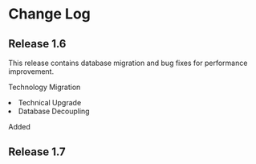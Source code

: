 # Change Log



## Release 1.6
This release contains database migration and bug fixes for performance improvement.

Technology Migration
<li>Technical Upgrade</li>
<li>Database Decoupling</li>

Added

## Release 1.7
